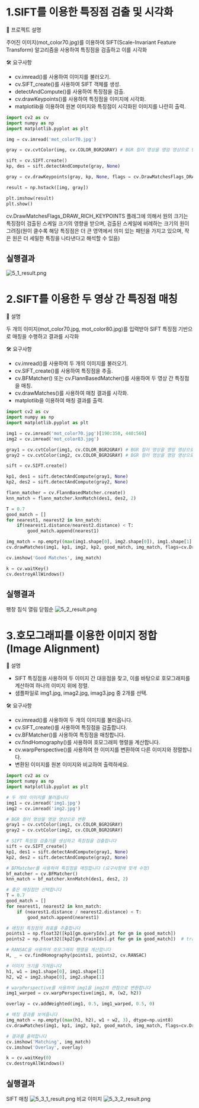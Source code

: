 # 1.SIFT를 이용한 특징점 검출 및 시각화
📖 프로젝트 설명

주어진 이미지(mot_color70.jpg)를 이용하여 SIFT(Scale-Invariant Feature Transform) 알고리즘을 사용하여 특징점을
검출하고 이를 시각화


🛠️ 요구사항
* cv.imread()를 사용하여 이미지를 불러오기.
* cv.SIFT_create()를 사용하여 SIFT 객체를 생성.
* detectAndCompute()를 사용하여 특징점을 검출.
* cv.drawKeypoints()를 사용하여 특징점을 이미지에 시각화.
* matplotlib을 이용하여 원본 이미지와 특징점이 시각화된 이미지를 나란히 출력.

```python
import cv2 as cv
import numpy as np
import matplotlib.pyplot as plt

img = cv.imread('mot_color70.jpg')

gray = cv.cvtColor(img, cv.COLOR_BGR2GRAY) # BGR 컬러 영상을 명암 영상으로 변환

sift = cv.SIFT.create()
kp, des = sift.detectAndCompute(gray, None)

gray = cv.drawKeypoints(gray, kp, None, flags = cv.DrawMatchesFlags_DRAW_RICH_KEYPOINTS)

result = np.hstack([img, gray])

plt.imshow(result)
plt.show()
```
cv.DrawMatchesFlags_DRAW_RICH_KEYPOINTS 플래그에 의해서 원의 크기는 특징점이 검출된 스케일 크기의 영향을 받으며, 검출된 스케일에 비례하는 크기의 원이 그려짐(원이 클수록 해당 특징점은 더 큰 영역에서 의미 있는 패턴을 가지고 있으며, 작은 원은 더 세밀한 특징을 나타낸다고 해석할 수 있음)


## 실행결과
![5_1_result.png](https://github.com/wonderdh/ComputerVision/blob/main/5%EC%A3%BC%EC%B0%A8/5_1.png)

# 2.SIFT를 이용한 두 영상 간 특징점 매칭

📖 설명

두 개의 이미지(mot_color70.jpg, mot_color80.jpg)를 입력받아 SIFT 특징점 기반으로 매칭을 수행하고 결과를 시각화


🛠️ 요구사항
* cv.imread()를 사용하여 두 개의 이미지를 불러오기.
* cv.SIFT_create()를 사용하여 특징점을 추출.
* cv.BFMatcher() 또는 cv.FlannBasedMatcher()를 사용하여 두 영상 간 특징점을 매칭.
* cv.drawMatches()를 사용하여 매칭 결과를 시각화.
* matplotlib을 이용하여 매칭 결과를 출력.

```python
import cv2 as cv
import numpy as np
import matplotlib.pyplot as plt

img1 = cv.imread('mot_color70.jpg')[190:350, 440:560]
img2 = cv.imread('mot_color83.jpg')

gray1 = cv.cvtColor(img1, cv.COLOR_BGR2GRAY) # BGR 컬러 영상을 명암 영상으로 변환
gray2 = cv.cvtColor(img2, cv.COLOR_BGR2GRAY) # BGR 컬러 영상을 명암 영상으로 변환

sift = cv.SIFT.create()

kp1, des1 = sift.detectAndCompute(gray1, None)
kp2, des2 = sift.detectAndCompute(gray2, None)

flann_matcher = cv.FlannBasedMatcher.create()
knn_match = flann_matcher.knnMatch(des1, des2, 2)

T = 0.7
good_match = []
for nearest1, nearest2 in knn_match:
    if(nearest1.distance/nearest2.distance) < T:
        good_match.append(nearest1)

img_match = np.empty((max(img1.shape[0], img2.shape[0]), img1.shape[1] + img2.shape[1], 3), dtype = np.uint8)
cv.drawMatches(img1, kp1, img2, kp2, good_match, img_match, flags=cv.DrawMatchesFlags_NOT_DRAW_SINGLE_POINTS)

cv.imshow('Good Matches', img_match)

k = cv.waitKey()
cv.destroyAllWindows()
```

## 실행결과
팽창 침식 열림 닫힘순
![5_2_result.png](https://github.com/wonderdh/ComputerVision/blob/main/5%EC%A3%BC%EC%B0%A8/5_2.png)

# 3.호모그래피를 이용한 이미지 정합 (Image Alignment)

📖 설명
* SIFT 특징점을 사용하여 두 이미지 간 대응점을 찾고, 이를 바탕으로 호모그래피를 계산하여 하나의 이미지 위에 정렬.
* 샘플파일로 img1.jpg, imag2.jpg, imag3.jpg 중 2개를 선택.


🛠️ 요구사항
* cv.imread()를 사용하여 두 개의 이미지를 불러옵니다.
* cv.SIFT_create()를 사용하여 특징점을 검출합니다.
* cv.BFMatcher()를 사용하여 특징점을 매칭합니다.
* cv.findHomography()를 사용하여 호모그래피 행렬을 계산합니다.
* cv.warpPerspective()를 사용하여 한 이미지를 변환하여 다른 이미지와 정렬합니다.
* 변환된 이미지를 원본 이미지와 비교하여 출력하세요.

```python
import cv2 as cv
import numpy as np
import matplotlib.pyplot as plt

# 두 개의 이미지를 불러옵니다 
img1 = cv.imread('img1.jpg')
img2 = cv.imread('img2.jpg')

# BGR 컬러 영상을 명암 영상으로 변환
gray1 = cv.cvtColor(img1, cv.COLOR_BGR2GRAY)
gray2 = cv.cvtColor(img2, cv.COLOR_BGR2GRAY)

# SIFT 특징점 검출기를 생성하고 특징점을 검출합니다
sift = cv.SIFT_create()
kp1, des1 = sift.detectAndCompute(gray1, None)
kp2, des2 = sift.detectAndCompute(gray2, None)

# BFMatcher를 사용하여 특징점을 매칭합니다 (요구사항에 맞게 수정)
bf_matcher = cv.BFMatcher()
knn_match = bf_matcher.knnMatch(des1, des2, 2)

# 좋은 매칭점만 선택합니다
T = 0.7
good_match = []
for nearest1, nearest2 in knn_match:
    if (nearest1.distance / nearest2.distance) < T:
        good_match.append(nearest1)

# 매칭된 특징점의 좌표를 추출합니다
points1 = np.float32([kp1[gm.queryIdx].pt for gm in good_match])
points2 = np.float32([kp2[gm.trainIdx].pt for gm in good_match])  # trainIdx 수정

# RANSAC을 사용하여 호모그래피 행렬을 계산합니다
H, _ = cv.findHomography(points1, points2, cv.RANSAC)

# 이미지 크기를 가져옵니다
h1, w1 = img1.shape[0], img1.shape[1]
h2, w2 = img2.shape[0], img2.shape[1]

# warpPerspective를 사용하여 img1을 img2의 관점으로 변환합니다
img1_warped = cv.warpPerspective(img1, H, (w2, h2))

overlay = cv.addWeighted(img1, 0.5, img1_warped, 0.5, 0)

# 매칭 결과를 보여줍니다
img_match = np.empty((max(h1, h2), w1 + w2, 3), dtype=np.uint8)
cv.drawMatches(img1, kp1, img2, kp2, good_match, img_match, flags=cv.DrawMatchesFlags_NOT_DRAW_SINGLE_POINTS)

# 결과를 출력합니다
cv.imshow('Matching', img_match)
cv.imshow('Overlay', overlay)

k = cv.waitKey(0)
cv.destroyAllWindows()
```

## 실행결과
SIFT 매칭
![5_3_1_result.png](https://github.com/wonderdh/ComputerVision/blob/main/5%EC%A3%BC%EC%B0%A8/5_3_1.png)
비교 이미지
![5_3_2_result.png](https://github.com/wonderdh/ComputerVision/blob/main/5%EC%A3%BC%EC%B0%A8/5_3_2.png)




